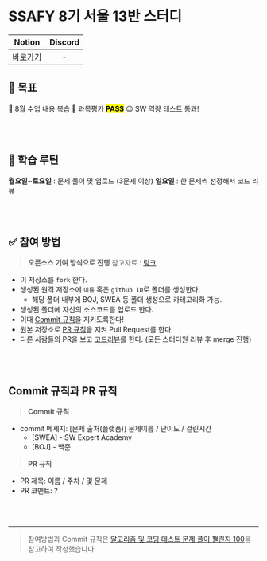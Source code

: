 # SSAFY 8기 서울 13반 스터디

| Notion | Discord |
| :--: | :--: |
|[바로가기 ](https://www.notion.so/zzusa/with-Java-18fc759eb91a476e843c9d58e6d572ad) | - |

## 🎯 목표
📖 8월 수업 내용 복습
💯 과목평가 <mark>**PASS**</mark>
😉 SW 역량 테스트 통과!

<br />
<br />

## 🔄 학습 루틴
**월요일~토요일** : 문제 풀이 및 업로드 (3문제 이상)
**일요일** : 한 문제씩 선정해서 코드 리뷰

<br />
<br />

## ✅ 참여 방법
> **오픈소스 기여 방식으로 진행**
참고자료 : [링크](https://github.com/cse-study/algorithm-code/issues/3)

- 이 저장소를 `fork` 한다.
- 생성된 원격 저장소에 `이름` 혹은 `github ID`로 폴더를 생성한다.
  - 해당 폴더 내부에 BOJ, SWEA 등 폴더 생성으로 카테고리화 가능.
- 생성된 폴더에 자신의 소스코드를 업로드 한다.
- 이때 [Commit 규칙](#commit-규칙과-pr-규칙)을 지키도록한다!
- 원본 저장소로 [PR 규칙](#commit-규칙과-pr-규칙)을 지켜 Pull Request를 한다.
- 다른 사람들의 PR을 보고 [코드리뷰](https://joyful-development.tistory.com/14)를 한다. (모든 스터디원 리뷰 후 merge 진행)


<br />
<br />

## Commit 규칙과 PR 규칙

> **Commit 규칙**

- commit 메세지: [문제 출처(플랫폼)] 문제이름 / 난이도 / 걸린시간
  - [SWEA] - SW Expert Academy
  - [BOJ]  - 백준

> **PR 규칙**

- PR 제목: 이름 / 주차 / 몇 문제
- PR 코멘트: ?

<br />
<br />

---
> 참여방법과 Commit 규칙은 [알고리즘 및 코딩 테스트 문제 풀이 챌린지 100](https://github.com/ellynhan/challenge100-codingtest-study/blob/master/README.md)을 참고하여 작성했습니다.
